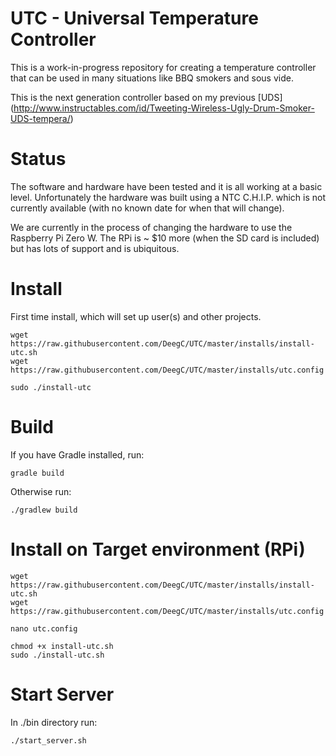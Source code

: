 # UTC - Universal Temperature Controller

This is a work-in-progress repository for creating a temperature controller that can be used in many situations like BBQ smokers and sous vide.

This is the next generation controller based on my previous [UDS] (http://www.instructables.com/id/Tweeting-Wireless-Ugly-Drum-Smoker-UDS-tempera/)

# Status

The software and hardware have been tested and it is all working at a basic level.  Unfortunately
the hardware was built using a NTC C.H.I.P. which is not currently available (with no known date
for when that will change).

We are currently in the process of changing the hardware to use the Raspberry Pi Zero W.  The
RPi is ~ $10 more (when the SD card is included) but has lots of support and is ubiquitous.

# Install

First time install, which will set up user(s) and other projects.

```
wget https://raw.githubusercontent.com/DeegC/UTC/master/installs/install-utc.sh
wget https://raw.githubusercontent.com/DeegC/UTC/master/installs/utc.config

sudo ./install-utc
```



# Build

If you have Gradle installed, run:

```gradle build```

Otherwise run:

```./gradlew build```

# Install on Target environment (RPi)

```
wget https://raw.githubusercontent.com/DeegC/UTC/master/installs/install-utc.sh
wget https://raw.githubusercontent.com/DeegC/UTC/master/installs/utc.config

nano utc.config

chmod +x install-utc.sh
sudo ./install-utc.sh
```

# Start Server

In ./bin directory run:

```./start_server.sh```